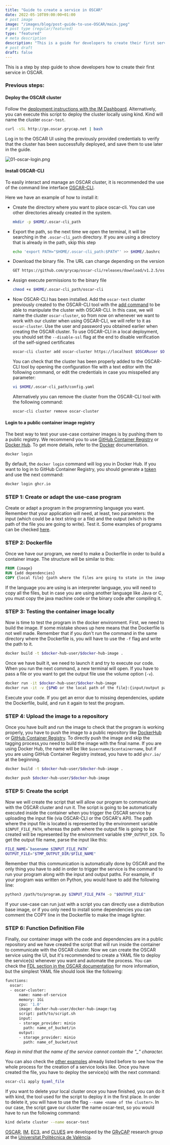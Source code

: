 ```yaml
---
title: "Guide to create a service in OSCAR"
date: 2022-05-10T09:00:00+01:00
# post image
image: "/images/blog/post-guide-to-use-OSCAR/main.jpeg"
# post type (regular/featured)
type: "featured"
# meta description
description: "This is a guide for developers to create their first service in OSCAR."
# post draft
draft: false
---
```



This is a step by step guide to show developers how to create their first service in OSCAR. 


### Previous steps:

#### Deploy the OSCAR cluster

Follow the [deployment instructions with the IM Dashboard](https://docs.oscar.grycap.net/deploy-im-dashboard/). Alternatively, you can execute this script to deploy the cluster locally using kind. Kind will name the cluster `oscar-test`.

```bash
curl -sSL http://go.oscar.grycap.net | bash
```

Log in to the OSCAR UI using the previously provided credentials to verify that the cluster has been successfully deployed, and save them to use later in the guide.

![01-oscar-login.png](/images/blog/post-guide-to-use-OSCAR/01-oscar-login.png)

#### Install OSCAR-CLI

To easily interact and manage an OSCAR cluster, it is recommended the use of the command line interface [OSCAR-CLI](https://docs.oscar.grycap.net/oscar-cli/).

Here we have an example of how to install it:

  * Create the directory where you want to place oscar-cli. You can use other directories already created in the system.
    ```bash
    mkdir -p $HOME/.oscar-cli_path
    ```

  * Export the path, so the next time we open the terminal, it will be searching in the `.oscar-cli_path` directory. If you are using a directory that is already in the path, skip this step 
    ``` bash
    echo 'export PATH="$HOME/.oscar-cli_path:$PATH"' >> $HOME/.bashrc
    ```

  * Download the binary file. The URL can change depending on the version
    ``` bash
    GET https://github.com/grycap/oscar-cli/releases/download/v1.2.5/oscar-cli > $HOME/.oscar-cli_path/oscar-cli
    ```

  * Assign execute permissions to the binary file
    ``` bash
    chmod +x $HOME/.oscar-cli_path/oscar-cli
    ```

  * Now OSCAR-CLI has been installed. Add the `oscar-test` cluster previously created to the OSCAR-CLI tool with the [add command](https://docs.oscar.grycap.net/oscar-cli/#add) to be able to manipulate the cluster with OSCAR-CLI. In this case, we will name the cluster `oscar-cluster`, so from now on whenever we want to work with our cluster when using OSCAR-CLI, we will refer to it as `oscar-cluster`. Use the user and password you obtained earlier when creating the OSCAR cluster. To use OSCAR-CLI in a local deployment, you should set the `--disable-ssl` flag at the end to disable verification of the self-signed certificates
    ``` bash
    oscar-cli cluster add oscar-cluster https://localhost $OSCARuser $OSCARpass
    ```

    You can check that the cluster has been properly added to the OSCAR-CLI tool by opening the configuration file with a text editor with the following command, or edit the credentials in case you misspelled any parameter:
    ``` bash
    vi $HOME/.oscar-cli_path/config.yaml
    ```

    Alternatively you can remove the cluster from the OSCAR-CLI tool with the following command:
    ``` bash
    oscar-cli cluster remove oscar-cluster
    ```

#### Login to a public container image registry

The best way to test your use-case container images is by pushing them to a public registry. We recommend you to use [GitHub Container Registry](https://github.com/features/packages) or [Docker Hub](https://hub.docker.com/). To get more details, refer to the [Docker](https://docs.docker.com/) documentation.

``` bash
docker login
```

By default, the `docker login` command will log you in Docker Hub. If you want to log in to GitHub Container Registry, you should generate a [token](https://github.com/settings/tokens) and use the next command:

``` bash
docker login ghcr.io
```


### STEP 1: Create or adapt the use-case program

Create or adapt a program in the programming language you want. Remember that your application will need, at least, two parameters: the input (which could be a text string or a file) and the output (which is the path of the file you are going to write). Test it.
Some examples of programs can be checked [here](https://github.com/grycap/oscar/tree/master/examples).


### STEP 2: Dockerfile

Once we have our program, we need to make a Dockerfile in order to build a container image. The structure will be similar to this:

``` Dockerfile
FROM {image}
RUN {add dependencies}
COPY {local file} {path where the files are going to state in the image}
```

If the language you are using is an interpreter language, you will need to copy all the files, but in case you are using another language like Java or C, you must copy the java machine code or the binary code after compiling it.


### STEP 3: Testing the container image locally

Now is time to test the program in the docker environment. First, we need to build the image. If some mistake shows up here means that the Dockerfile is not well made.
Remember that if you don't run the command in the same directory where the Dockerfile is, you will have to use the `-f` flag and write the path to it.

``` bash
docker build -t $docker-hub-user/$docker-hub-image .
```

Once we have built it, we need to launch it and try to execute our code. When you run the next command, a new terminal will open. If you have to pass a file or you want to get the output file use the volume option (`-v`).

``` bash
docker run -it $docker-hub-user/$docker-hub-image
docker run -it -v {$PWD or the local path of the file}:{input/output path on the image} $docker-hub-user/$docker-hub-image
```

Execute your code. If you get an error due to missing dependencies, update the Dockerfile, build, and run it again to test the program.


### STEP 4: Upload the image to a repository

Once you have built and run the image to check that the program is working properly, you have to push the image to a public repository like [DockerHub](https://hub.docker.com/repositories) or [GitHub Container Registry](url??). To directly push the image and skip the tagging process,you need to build the image with the final name. If you are using Docker Hub, the name will be like `$username/$containername`, but if you are using GitHub Container Registry instead, you have to add `ghcr.io/` at the beginning.

```bash
docker build -t $docker-hub-user/$docker-hub-image .

docker push $docker-hub-user/$docker-hub-image
```


### STEP 5: Create the script

Now we will create the script that will allow our program to communicate with the OSCAR cluster and run it. The script is going to be automatically executed inside the container when you trigger the OSCAR service by uploading the input file (via OSCAR-CLI or the OSCAR's API). The path where the input file is located is represented by the environment variable `$INPUT_FILE_PATH`, whereas the path where the output file is going to be created will be represented by the environment variable `$TMP_OUTPUT_DIR`. To get the output file name, parse the input like this:

``` bash 
FILE_NAME=`basename $INPUT_FILE_PATH`
OUTPUT_FILE="$TMP_OUTPUT_DIR/$FILE_NAME"
```
Remember that this communication is automatically done by OSCAR and the only thing you have to add in order to trigger the service is the command to run your program along with the input and output paths. For example, if your program was written on Python, you would have to add the following line:

``` bash 
python3 /path/to/program.py $INPUT_FILE_PATH -o "$OUTPUT_FILE"
```

If your use-case can run just with a script you can directly use a distribution base image, or if you only need to install some dependencies you can comment the COPY line in the Dockerfile to make the image lighter.


### STEP 6: Function Definition File

Finally, our container image with the code and dependencies are in a public repository and we have created the script that will run inside the container to communicate with the OSCAR cluster.
Now we can create the OSCAR service using the UI, but it's recommended to create a YAML file to deploy the service(s) whenever you want and automate the process. You can check the [FDL section in the OSCAR documentation](https://docs.oscar.grycap.net/fdl/) for more information, but the simplest YAML file should look like the following:

``` bash
functions:
  oscar:
  - oscar-cluster:
      name: name-of-service
      memory: 1Gi
      cpu: '1.0'
      image: docker-hub-user/docker-hub-image:tag
      script: path/to/script.sh
      input:
      - storage_provider: minio
        path: name_of_bucket/in
      output:
      - storage_provider: minio
        path: name_of_bucket/out
```
*Keep in mind that the name of the service cannot contain the "_" character.*

You can also check the [other examples](https://github.com/grycap/oscar/tree/master/examples) already listed before to see how the whole process for the creation of a service looks like. Once you have created the file, you have to deploy the service(s) with the next command:

``` bash
oscar-cli apply $yaml_file
```

If you want to delete your local cluster once you have finished, you can do it with kind, the tool used for the script to deploy it in the first place. In order to delete it, you will have to use the flag `--name <name of the cluster>`. In our case, the script gave our cluster the name oscar-test, so you would have to run the following command:
``` bash
kind delete cluster --name oscar-test
```



[OSCAR](https://grycap.github.io/oscar/), [IM](http://www.grycap.upv.es/im), [EC3](https://github.com/grycap/ec3), and [CLUES](https://www.grycap.upv.es/clues/) are developed by the [GRyCAP](https://www.grycap.upv.es/) research group at the [Universitat Politècnica de València](https://www.upv.es/).